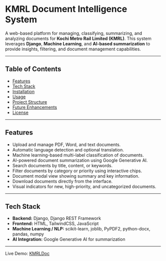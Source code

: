 # KMRL Document Intelligence System

A web-based platform for managing, classifying, summarizing, and analyzing documents for **Kochi Metro Rail Limited (KMRL)**. This system leverages **Django**, **Machine Learning**, and **AI-based summarization** to provide insights, filtering, and document management capabilities.

---

## Table of Contents

- [Features](#features)
- [Tech Stack](#tech-stack)
- [Installation](#installation)
- [Usage](#usage)
- [Project Structure](#project-structure)
- [Future Enhancements](#future-enhancements)
- [License](#license)

---

## Features

- Upload and manage PDF, Word, and text documents.
- Automatic language detection and optional translation.
- Machine learning-based multi-label classification of documents.
- AI-powered document summarization using Google Generative AI.
- Search documents by title, content, or keywords.
- Filter documents by category or priority using interactive chips.
- Document modal view showing summary and key information.
- Download documents directly from the interface.
- Visual indicators for new, high-priority, and uncategorized documents.

---

## Tech Stack

- **Backend:** Django, Django REST Framework  
- **Frontend:** HTML, TailwindCSS, JavaScript  
- **Machine Learning / NLP:** scikit-learn, joblib, PyPDF2, python-docx, pandas, numpy  
- **AI Integration:** Google Generative AI for summarization  
---

Live Demo: [KMRLDoc](https://kmrldoc.pythonanywhere.com/)
